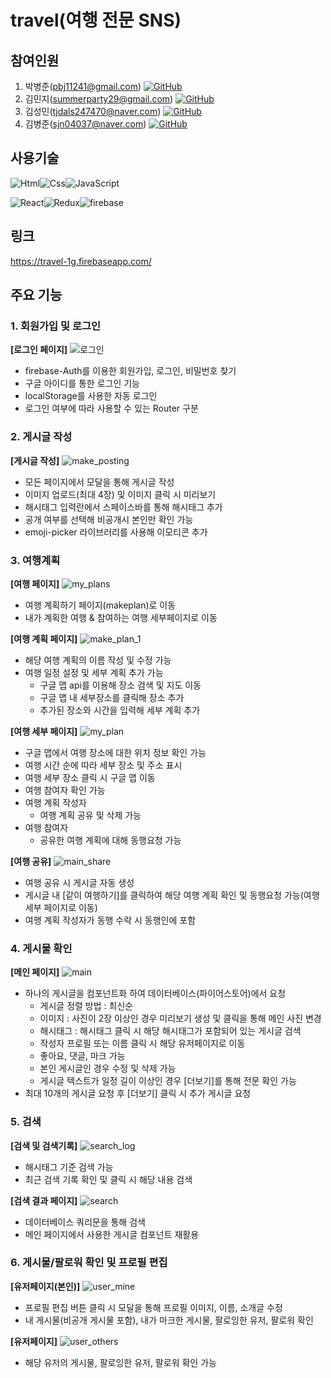 # travel(여행 전문 SNS)


## 참여인원
1. 박병준(pbj11241@gmail.com)
[<img alt="GitHub" src="https://img.shields.io/badge/GitHub-181717.svg?&style=for-the-badge&logo=GitHub&logoColor=white"/>](https://github.com/94Jun)
2. 김민지(summerparty29@gmail.com)
[<img alt="GitHub" src="https://img.shields.io/badge/GitHub-181717.svg?&style=for-the-badge&logo=GitHub&logoColor=white"/>](https://github.com/sloane323)
3. 김성민(tjdals247470@naver.com)
[<img alt="GitHub" src="https://img.shields.io/badge/GitHub-181717.svg?&style=for-the-badge&logo=GitHub&logoColor=white"/>](https://github.com/KimSoungMin1)
4. 김병준(sjn04037@naver.com)
[<img alt="GitHub" src="https://img.shields.io/badge/GitHub-181717.svg?&style=for-the-badge&logo=GitHub&logoColor=white"/>](https://github.com/KBJ97)


## 사용기술
<img alt="Html" src ="https://img.shields.io/badge/HTML5-E34F26.svg?&style=for-the-badge&logo=HTML5&logoColor=white"/><img alt="Css" src ="https://img.shields.io/badge/CSS3-1572B6.svg?&style=for-the-badge&logo=CSS3&logoColor=white"/><img alt="JavaScript" src ="https://img.shields.io/badge/JavaScriipt-F7DF1E.svg?&style=for-the-badge&logo=JavaScript&logoColor=black"/>

<img alt="React" src="https://img.shields.io/badge/React-61DAFB.svg?&style=for-the-badge&logo=React&logoColor=black"/><img alt="Redux" src="https://img.shields.io/badge/Redux-764ABC.svg?&style=for-the-badge&logo=Redux&logoColor=white"/><img alt="firebase" src="https://img.shields.io/badge/Firebase-FFCA28.svg?&style=for-the-badge&logo=firebase&logoColor=black"/>


## 링크
https://travel-1g.firebaseapp.com/


## 주요 기능
### 1. 회원가입 및 로그인

**[로그인 페이지]**
![로그인](https://github.com/94Jun/img-storage/blob/main/login.png)
  - firebase-Auth를 이용한 회원가입, 로그인, 비밀번호 찾기
  - 구글 아이디를 통한 로그인 기능
  - localStorage를 사용한 자동 로그인
  - 로그인 여부에 따라 사용할 수 있는 Router 구분


### 2. 게시글 작성

**[게시글 작성]**
![make_posting](https://github.com/94Jun/img-storage/blob/main/make_posting.png)
  - 모든 페이지에서 모달을 통해 게시글 작성
  - 이미지 업로드(최대 4장) 및 이미지 클릭 시 미리보기
  - 해시태그 입력란에서 스페이스바를 통해 해시태그 추가
  - 공개 여부를 선택해 비공개시 본인만 확인 가능
  - emoji-picker 라이브러리를 사용해 이모티콘 추가

### 3. 여행계획

**[여행 페이지]**
![my_plans](https://github.com/94Jun/img-storage/blob/main/myplans.png)
  - 여행 계획하기 페이지(makeplan)로 이동
  - 내가 계획한 여행 & 참여하는 여행 세부페이지로 이동
   
**[여행 계획 페이지]**
![make_plan_1](https://github.com/94Jun/img-storage/blob/main/makeplan1.png)
  - 해당 여행 계획의 이름 작성 및 수정 가능
  - 여행 일정 설정 및 세부 계획 추가 가능
    - 구글 맵 api를 이용해 장소 검색 및 지도 이동
    - 구글 맵 내 세부장소를 클릭해 장소 추가
    - 추가된 장소와 시간을 입력해 세부 계획 추가

**[여행 세부 페이지]**
![my_plan](https://github.com/94Jun/img-storage/blob/main/new_myplan.png)
  - 구글 맵에서 여행 장소에 대한 위치 정보 확인 가능
  - 여행 시간 순에 따라 세부 장소 및 주소 표시
  - 여행 세부 장소 클릭 시 구글 맵 이동
  - 여행 참여자 확인 가능
  - 여행 계획 작성자
    - 여행 계획 공유 및 삭제 가능
  - 여행 참여자
    - 공유한 여행 계획에 대해 동행요청 가능

**[여행 공유]**
![main_share](https://github.com/94Jun/img-storage/blob/main/main_share.png)
  - 여행 공유 시 게시글 자동 생성
  - 게시글 내 [같이 여행하기]를 클릭하여 해당 여행 계획 확인 및 동행요청 가능(여행 세부 페이지로 이동)
  - 여행 계획 작성자가 동행 수락 시 동행인에 포함

### 4. 게시물 확인

**[메인 페이지]**
![main](https://github.com/94Jun/img-storage/blob/main/main_1.png)
  - 하나의 게시글을 컴포넌트화 하여 데이터베이스(파이어스토어)에서 요청
    - 게시글 정렬 방법 : 최신순
    - 이미지 : 사진이 2장 이상인 경우 미리보기 생성 및 클릭을 통해 메인 사진 변경
    - 해시태그 : 해시태그 클릭 시 해당 해시태그가 포함되어 있는 게시글 검색
    - 작성자 프로필 또는 이름 클릭 시 해당 유저페이지로 이동
    - 좋아요, 댓글, 마크 가능
    - 본인 게시글인 경우 수정 및 삭제 가능
    - 게시글 텍스트가 일정 길이 이상인 경우 [더보기]를 통해 전문 확인 가능
  - 최대 10개의 게시글 요청 후 [더보기] 클릭 시 추가 게시글 요청
  
### 5. 검색
  
**[검색 및 검색기록]**
![search_log](https://github.com/94Jun/img-storage/blob/main/searchlog.png)
  - 해시태그 기준 검색 가능
  - 최근 검색 기록 확인 및 클릭 시 해당 내용 검색
    
**[검색 결과 페이지]**
![search](https://github.com/94Jun/img-storage/blob/main/search.png)
  - 데이터베이스 쿼리문을 통해 검색
  - 메인 페이지에서 사용한 게시글 컴포넌트 재활용
  
### 6. 게시물/팔로워 확인 및 프로필 편집

**[유저페이지(본인)]**
![user_mine](https://github.com/94Jun/img-storage/blob/main/user_mine.png)
  - 프로필 편집 버튼 클릭 시 모달을 통해 프로필 이미지, 이름, 소개글 수정
  - 내 게시물(비공개 게시물 포함), 내가 마크한 게시물, 팔로잉한 유저, 팔로워 확인

**[유저페이지]**
![user_others](https://github.com/94Jun/img-storage/blob/main/user_other.png)
  - 해당 유저의 게시물, 팔로잉한 유저, 팔로워 확인 가능
